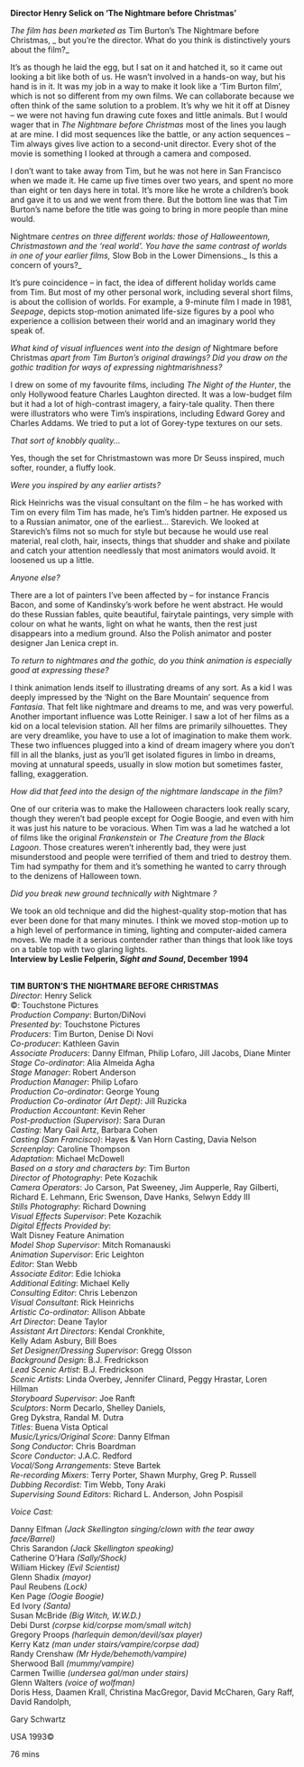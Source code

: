 

**Director Henry Selick on ‘The Nightmare before Christmas’**

_The film has been marketed as_ Tim Burton’s The Nightmare before Christmas, _ but you’re the director. What do you think is distinctively yours about the film?_

It’s as though he laid the egg, but I sat on it and hatched it, so it came out looking a bit like both of us. He wasn’t involved in a hands-on way, but his hand is in it. It was my job in a way to make it look like a ‘Tim Burton film’, which is not so different from my own films. We can collaborate because we often think of the same solution to a problem. It’s why we hit it off at Disney – we were not having fun drawing cute foxes and little animals. But I would wager that in _The Nightmare before Christmas_ most of the lines you laugh at are mine. I did most sequences like the battle, or any action sequences – Tim always gives live action to a second-unit director. Every shot of the movie is something I looked at through a camera and composed.

I don’t want to take away from Tim, but he was not here in San Francisco when we made it. He came up five times over two years, and spent no more than eight or ten days here in total. It’s more like he wrote a children’s book and gave it to us and we went from there. But the bottom line was that Tim Burton’s name before the title was going to bring in more people than mine would.

Nightmare _centres on three different worlds: those of Halloweentown, Christmastown and the ‘real world’. You have the same contrast of worlds in one of your earlier films,_ Slow Bob in the Lower Dimensions._ Is this a concern of yours?_

It’s pure coincidence – in fact, the idea of different holiday worlds came from Tim. But most of my other personal work, including several short films, is about the collision of worlds. For example, a 9-minute film I made in 1981, _Seepage_, depicts stop-motion animated life-size figures by a pool who experience a collision between their world and an imaginary world they speak of.

_What kind of visual influences went into the design of_ Nightmare before Christmas _apart from Tim Burton’s original drawings? Did you draw on the gothic tradition for ways of expressing nightmarishness?_

I drew on some of my favourite films, including _The Night of the Hunter_, the only Hollywood feature Charles Laughton directed. It was a low-budget film but it had a lot of high-contrast imagery, a fairy-tale quality. Then there were illustrators who were Tim’s inspirations, including Edward Gorey and Charles Addams. We tried to put a lot of Gorey-type textures on our sets.

_That sort of knobbly quality..._

Yes, though the set for Christmastown was more Dr Seuss inspired, much softer, rounder, a fluffy look.

_Were you inspired by any earlier artists?_

Rick Heinrichs was the visual consultant on the film – he has worked with Tim on every film Tim has made, he’s Tim’s hidden partner. He exposed us to a Russian animator, one of the earliest... Starevich. We looked at Starevich’s films not so much for style but because he would use real material, real cloth, hair, insects, things that shudder and shake and pixilate and catch your attention needlessly that most animators would avoid. It loosened us up a little.

_Anyone else?_

There are a lot of painters I’ve been affected by – for instance Francis Bacon, and some of Kandinsky’s·work before he went abstract. He would do these Russian fables, quite beautiful, fairytale paintings, very simple with colour on what he wants, light on what he wants, then the rest just disappears into a medium ground. Also the Polish animator and poster designer Jan Lenica crept in.

_To return to nightmares and the gothic, do you think animation is especially good at expressing these?_

I think animation lends itself to illustrating dreams of any sort. As a kid I was deeply impressed by the ‘Night on the Bare Mountain’ sequence from _Fantasia_. That felt like nightmare and dreams to me, and was very powerful. Another important influence was Lotte Reiniger. I saw a lot of her films as a kid on a local television station. All her films are primarily silhouettes. They are very dreamlike, you have to use a lot of imagination to make them work. These two influences plugged into a kind of dream imagery where you don’t fill in all the blanks, just as you’ll get isolated figures in limbo in dreams, moving at unnatural speeds, usually in slow motion but sometimes faster, falling, exaggeration.

_How did that feed into the design of the nightmare landscape in the film?_

One of our criteria was to make the Halloween characters look really scary, though they weren’t bad people except for Oogie Boogie, and even with him it was just his nature to be voracious. When Tim was a lad he watched a lot of films like the original _Frankenstein_ or _The Creature from the Black Lagoon_. Those creatures weren’t inherently bad, they were just misunderstood and people were terrified of them and tried to destroy them. Tim had sympathy for them and it’s something he wanted to carry through to the denizens of Halloween town.

_Did you break new ground technically with_ Nightmare _?_

We took an old technique and did the highest-quality stop-motion that has ever been done for that many minutes. I think we moved stop-motion up to a high level of performance in timing, lighting and computer-aided camera moves.  We made it a serious contender rather than things that look like toys on a table top with two glaring lights.  
**Interview by Leslie Felperin, _Sight and Sound_, December 1994**
<br><br>

**TIM BURTON’S THE NIGHTMARE BEFORE CHRISTMAS**  
_Director_: Henry Selick  
©: Touchstone Pictures  
_Production Company_: Burton/DiNovi  
_Presented by_: Touchstone Pictures  
_Producers_: Tim Burton, Denise Di Novi  
_Co-producer_: Kathleen Gavin  
_Associate Producers_: Danny Elfman, Philip Lofaro, Jill Jacobs, Diane Minter  
_Stage Co-ordinator_: Alia Almeida Agha  
_Stage Manager_: Robert Anderson  
_Production Manager_: Philip Lofaro  
_Production Co-ordinator_: George Young  
_Production Co-ordinator (Art Dept)_: Jill Ruzicka  
_Production Accountant_: Kevin Reher  
_Post-production (Supervisor)_: Sara Duran  
_Casting_: Mary Gail Artz, Barbara Cohen  
_Casting (San Francisco)_:  Hayes & Van Horn Casting, Davia Nelson  
_Screenplay_: Caroline Thompson  
_Adaptation_: Michael McDowell  
_Based on a story and characters by_: Tim Burton  
_Director of Photography_: Pete Kozachik  
_Camera Operators_: Jo Carson, Pat Sweeney,  Jim Aupperle, Ray Gilberti, Richard E. Lehmann, Eric Swenson, Dave Hanks, Selwyn Eddy III  
_Stills Photography_: Richard Downing  
_Visual Effects Supervisor_: Pete Kozachik  
_Digital Effects Provided by_:  
Walt Disney Feature Animation  
_Model Shop Supervisor_: Mitch Romanauski  
_Animation Supervisor_: Eric Leighton  
_Editor_: Stan Webb  
_Associate Editor_: Edie Ichioka  
_Additional Editing_: Michael Kelly  
_Consulting Editor_: Chris Lebenzon  
_Visual Consultant_: Rick Heinrichs  
_Artistic Co-ordinator_: Allison Abbate  
_Art Director_: Deane Taylor  
_Assistant Art Directors_: Kendal Cronkhite,  
Kelly Adam Asbury, Bill Boes  
_Set Designer/Dressing Supervisor_: Gregg Olsson  
_Background Design_: B.J. Fredrickson  
_Lead Scenic Artist_: B.J. Fredrickson  
_Scenic Artists_: Linda Overbey, Jennifer Clinard, Peggy Hrastar, Loren Hillman  
_Storyboard Supervisor_: Joe Ranft  
_Sculptors_: Norm Decarlo, Shelley Daniels,  
Greg Dykstra, Randal M. Dutra  
_Titles_: Buena Vista Optical  
_Music/Lyrics/Original Score_: Danny Elfman  
_Song Conductor_: Chris Boardman  
_Score Conductor_: J.A.C. Redford  
_Vocal/Song Arrangements_: Steve Bartek  
_Re-recording Mixers_: Terry Porter, Shawn Murphy, Greg P. Russell  
_Dubbing Recordist_: Tim Webb, Tony Araki  
_Supervising Sound Editors_: Richard L. Anderson, John Pospisil

_Voice Cast:_

Danny Elfman _(Jack Skellington singing/clown with the tear away face/Barrel)_  
Chris Sarandon _(Jack Skellington speaking)_  
Catherine O’Hara _(Sally/Shock)_  
William Hickey _(Evil Scientist)_  
Glenn Shadix _(mayor)_  
Paul Reubens _(Lock)_  
Ken Page _(Oogie Boogie)_  
Ed Ivory _(Santa)_  
Susan McBride _(Big Witch, W.W.D.)_  
Debi Durst _(corpse kid/corpse mom/small witch)_  
Gregory Proops _(harlequin demon/devil/sax player)_  
Kerry Katz _(man under stairs/vampire/corpse dad)_  
Randy Crenshaw _(Mr Hyde/behemoth/vampire)_  
Sherwood Ball _(mummy/vampire)_  
Carmen Twillie _(undersea gal/man under stairs)_  
Glenn Walters _(voice of wolfman)_  
Doris Hess, Daamen Krall, Christina MacGregor, David McCharen, Gary Raff, David Randolph,

Gary Schwartz

USA 1993©

76 mins
<!--stackedit_data:
eyJoaXN0b3J5IjpbLTE5NjUwMDQxNzNdfQ==
-->